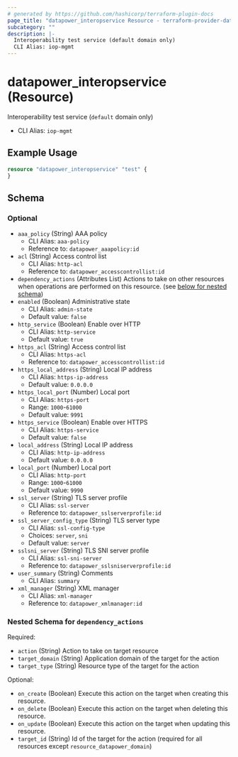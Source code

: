 ```yaml
---
# generated by https://github.com/hashicorp/terraform-plugin-docs
page_title: "datapower_interopservice Resource - terraform-provider-datapower"
subcategory: ""
description: |-
  Interoperability test service (default domain only)
  CLI Alias: iop-mgmt
---
```


# datapower_interopservice (Resource)

Interoperability test service (`default` domain only)
  - CLI Alias: `iop-mgmt`

## Example Usage

```terraform
resource "datapower_interopservice" "test" {
}
```

<!-- schema generated by tfplugindocs -->
## Schema

### Optional

- `aaa_policy` (String) AAA policy
  - CLI Alias: `aaa-policy`
  - Reference to: `datapower_aaapolicy:id`
- `acl` (String) Access control list
  - CLI Alias: `http-acl`
  - Reference to: `datapower_accesscontrollist:id`
- `dependency_actions` (Attributes List) Actions to take on other resources when operations are performed on this resource. (see [below for nested schema](#nestedatt--dependency_actions))
- `enabled` (Boolean) Administrative state
  - CLI Alias: `admin-state`
  - Default value: `false`
- `http_service` (Boolean) Enable over HTTP
  - CLI Alias: `http-service`
  - Default value: `true`
- `https_acl` (String) Access control list
  - CLI Alias: `https-acl`
  - Reference to: `datapower_accesscontrollist:id`
- `https_local_address` (String) Local IP address
  - CLI Alias: `https-ip-address`
  - Default value: `0.0.0.0`
- `https_local_port` (Number) Local port
  - CLI Alias: `https-port`
  - Range: `1000`-`61000`
  - Default value: `9991`
- `https_service` (Boolean) Enable over HTTPS
  - CLI Alias: `https-service`
  - Default value: `false`
- `local_address` (String) Local IP address
  - CLI Alias: `http-ip-address`
  - Default value: `0.0.0.0`
- `local_port` (Number) Local port
  - CLI Alias: `http-port`
  - Range: `1000`-`61000`
  - Default value: `9990`
- `ssl_server` (String) TLS server profile
  - CLI Alias: `ssl-server`
  - Reference to: `datapower_sslserverprofile:id`
- `ssl_server_config_type` (String) TLS server type
  - CLI Alias: `ssl-config-type`
  - Choices: `server`, `sni`
  - Default value: `server`
- `sslsni_server` (String) TLS SNI server profile
  - CLI Alias: `ssl-sni-server`
  - Reference to: `datapower_sslsniserverprofile:id`
- `user_summary` (String) Comments
  - CLI Alias: `summary`
- `xml_manager` (String) XML manager
  - CLI Alias: `xml-manager`
  - Reference to: `datapower_xmlmanager:id`

<a id="nestedatt--dependency_actions"></a>
### Nested Schema for `dependency_actions`

Required:

- `action` (String) Action to take on target resource
- `target_domain` (String) Application domain of the target for the action
- `target_type` (String) Resource type of the target for the action

Optional:

- `on_create` (Boolean) Execute this action on the target when creating this resource.
- `on_delete` (Boolean) Execute this action on the target when deleting this resource.
- `on_update` (Boolean) Execute this action on the target when updating this resource.
- `target_id` (String) Id of the target for the action (required for all resources except `resource_datapower_domain`)
